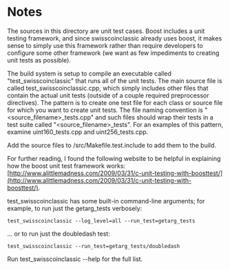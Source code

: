 # Notes
The sources in this directory are unit test cases.  Boost includes a
unit testing framework, and since swisscoinclassic already uses boost, it makes
sense to simply use this framework rather than require developers to
configure some other framework (we want as few impediments to creating
unit tests as possible).

The build system is setup to compile an executable called "test_swisscoinclassic"
that runs all of the unit tests.  The main source file is called
test_swisscoinclassic.cpp, which simply includes other files that contain the
actual unit tests (outside of a couple required preprocessor
directives).  The pattern is to create one test file for each class or
source file for which you want to create unit tests.  The file naming
convention is "<source_filename>_tests.cpp" and such files should wrap
their tests in a test suite called "<source_filename>_tests".  For an
examples of this pattern, examine uint160_tests.cpp and
uint256_tests.cpp.

Add the source files to /src/Makefile.test.include to add them to the build.

For further reading, I found the following website to be helpful in
explaining how the boost unit test framework works:
[http://www.alittlemadness.com/2009/03/31/c-unit-testing-with-boosttest/](http://www.alittlemadness.com/2009/03/31/c-unit-testing-with-boosttest/).

test_swisscoinclassic has some built-in command-line arguments; for
example, to run just the getarg_tests verbosely:

    test_swisscoinclassic --log_level=all --run_test=getarg_tests

... or to run just the doubledash test:

    test_swisscoinclassic --run_test=getarg_tests/doubledash

Run  test_swisscoinclassic --help   for the full list.

